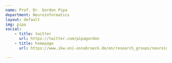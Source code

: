 ```yaml
---
name: Prof. Dr. Gordon Pipa
department: Neuroinformatics
layout: default
img: pipa
social:
    - title: twitter
      url: https://twitter.com/pipagordon
    - title: homepage
      url: https://www.ikw.uni-osnabrueck.de/en/research_groups/neuroinformatics/overview.html

---
```

